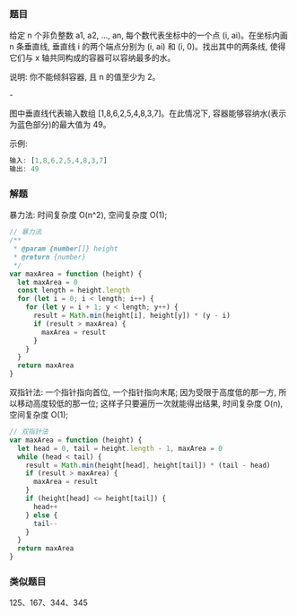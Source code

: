 <!--
abbrlink: k37gufdo
-->

### 题目

给定 n 个非负整数 a1, a2, ..., an, 每个数代表坐标中的一个点 (i, ai)。在坐标内画 n 条垂直线, 垂直线 i 的两个端点分别为 (i, ai) 和 (i, 0)。找出其中的两条线, 使得它们与 x 轴共同构成的容器可以容纳最多的水。

说明: 你不能倾斜容器, 且 n 的值至少为 2。

-[](https://s3-lc-upload.s3.amazonaws.com/uploads/2018/07/17/question_11.jpg)

图中垂直线代表输入数组 [1,8,6,2,5,4,8,3,7]。在此情况下, 容器能够容纳水(表示为蓝色部分)的最大值为 49。

示例:

```js
输入: [1,8,6,2,5,4,8,3,7]
输出: 49
```

### 解题

暴力法: 时间复杂度 O(n^2), 空间复杂度 O(1);

```js
// 暴力法
/**
 * @param {number[]} height
 * @return {number}
 */
var maxArea = function (height) {
  let maxArea = 0
  const length = height.length
  for (let i = 0; i < length; i++) {
    for (let y = i + 1; y < length; y++) {
      result = Math.min(height[i], height[y]) * (y - i)
      if (result > maxArea) {
        maxArea = result
      }
    }
  }
  return maxArea
}
```

双指针法: 一个指针指向首位, 一个指针指向末尾; 因为受限于高度低的那一方, 所以移动高度较低的那一位; 这样子只要遍历一次就能得出结果, 时间复杂度 O(n), 空间复杂度 O(1);

```js
// 双指针法
var maxArea = function (height) {
  let head = 0, tail = height.length - 1, maxArea = 0
  while (head < tail) {
    result = Math.min(height[head], height[tail]) * (tail - head)
    if (result > maxArea) {
      maxArea = result
    }
    if (height[head] <= height[tail]) {
      head++
    } else {
      tail--
    }
  }
  return maxArea
}
```

### 类似题目

125、167、344、345